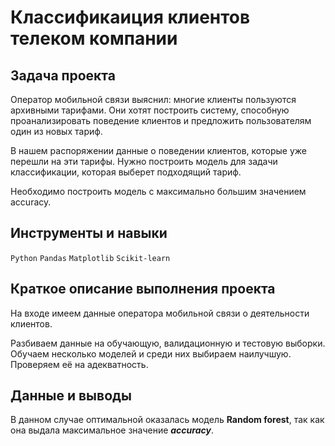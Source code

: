 # Классификаиция клиентов телеком компании

## Задача проекта

Оператор мобильной связи выяснил: многие клиенты пользуются архивными тарифами. Они хотят построить систему, способную проанализировать поведение клиентов и предложить пользователям один из новых тариф.

В нашем распоряжении данные о поведении клиентов, которые уже перешли на эти тарифы. Нужно построить модель для задачи классификации, которая выберет подходящий тариф. 

Необходимо построить модель с максимально большим значением accuracy. 


## Инструменты и навыки
`Python`
`Pandas`
`Matplotlib`
`Scikit-learn`

## Краткое описание выполнения проекта

На входе имеем данные оператора мобильной связи о деятельности клиентов.

Разбиваем данные на обучающую, валидационную и тестовую выборки. Обучаем несколько моделей и среди них выбираем наилучшую. Проверяем её на адекватность.

## Данные и выводы

В данном случае оптимальной оказалась модель **Random forest**, так как она выдала максимальное значение _**accuracy**_.
